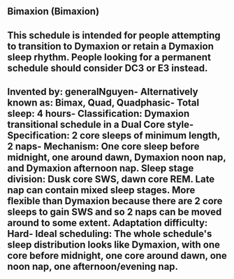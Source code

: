 Bimaxion (Bimaxion)
-----------------------------------------------
This schedule is intended for people attempting to transition to Dymaxion or retain a Dymaxion sleep rhythm. People looking for a permanent schedule should consider DC3 or E3 instead.
-----------------------------------------------
**Invented by**: generalNguyen- 
**Alternatively known as**: Bimax, Quad, Quadphasic- 
**Total sleep**: 4 hours- 
**Classification**: Dymaxion transitional schedule in a Dual Core style- 
**Specification**: 2 core sleeps of minimum length, 2 naps- 
**Mechanism**: One core sleep before midnight, one around dawn, Dymaxion noon nap, and Dymaxion afternoon nap. Sleep stage division: Dusk core SWS, dawn core REM. Late nap can contain mixed sleep stages. More flexible than Dymaxion because there are 2 core sleeps to gain SWS and so 2 naps can be moved around to some extent.
**Adaptation difficulty**: Hard- 
**Ideal scheduling**: The whole schedule's sleep distribution looks like Dymaxion, with one core before midnight, one core around dawn, one noon nap, one afternoon/evening nap.
-----------------------------------------------
